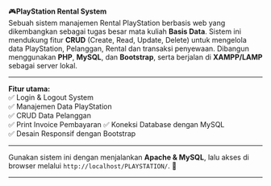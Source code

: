 🎮**PlayStation Rental System**  
Sebuah sistem manajemen Rental PlayStation berbasis web yang dikembangkan sebagai tugas besar mata kuliah **Basis Data**. Sistem ini mendukung fitur **CRUD** (Create, Read, Update, Delete) untuk mengelola data PlayStation, Pelanggan, Rental dan transaksi penyewaan. Dibangun menggunakan **PHP**, **MySQL**, dan **Bootstrap**, serta berjalan di **XAMPP/LAMP** sebagai server lokal.  

---

**Fitur utama:**  
✅ Login & Logout System  
✅ Manajemen Data PlayStation  
✅ CRUD Data Pelanggan  
✅ Print Invoice Pembayaran
✅ Koneksi Database dengan MySQL  
✅ Desain Responsif dengan Bootstrap  

---

Gunakan sistem ini dengan menjalankan **Apache & MySQL**, lalu akses di browser melalui `http://localhost/PLAYSTATION/`. 🚀  

---  
